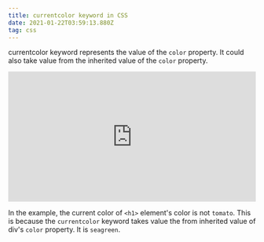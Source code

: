 ```yaml
---
title: currentcolor keyword in CSS
date: 2021-01-22T03:59:13.880Z
tag: css
---
```

currentcolor keyword represents the value of the `color` property. It could also take value from the inherited value of the `color` property.

<iframe height="265" style="width: 100%;" scrolling="no" title="currentcolor keyword" src="https://codepen.io/phongduong/embed/preview/MWjLdgw?height=265&theme-id=dark&default-tab=css,result" frameborder="no" loading="lazy" allowtransparency="true" allowfullscreen="true">
  See the Pen <a href='https://codepen.io/phongduong/pen/MWjLdgw'>currentcolor keyword</a> by Phong Duong
  (<a href='https://codepen.io/phongduong'>@phongduong</a>) on <a href='https://codepen.io'>CodePen</a>.
</iframe>

In the example, the current color of `<h1>` element's color is not `tomato`. This is because the `currentcolor` keyword takes value the from inherited value of div's `color` property. It is `seagreen`.